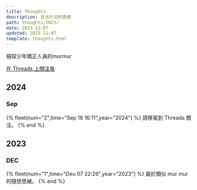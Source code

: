 ```yaml
---
title: Thoughts
description: 吉光片羽的思緒
path: thoughts/2023/
date: 2023-12-07
updated: 2023-12-07
template: thoughts.html
---
```

窺探少年矯正人員的murmur

<a href="https://www.threads.net/@gatestory_lea?hl=zh-tw">在 Threads 上關注我</a>

## 2024
### Sep
{% fleet(num="2",time="Sep 18 16:11",year="2024") %}
請移駕到 Threads 關注。
{% end %}


## 2023

### DEC

{% fleet(num="1",time="Deu 07 22:26",year="2023") %}
屬於類似 mur mur 的隨想思緒。
{% end %}


